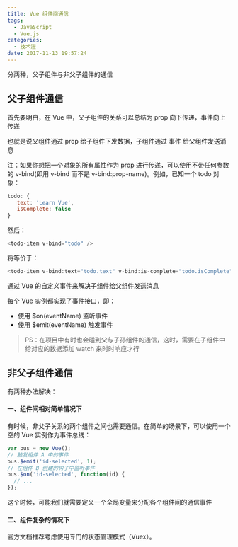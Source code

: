 ```yaml
---
title: Vue 组件间通信
tags:
  - JavaScript
  - Vue.js
categories:
  - 技术渣
date: 2017-11-13 19:57:24
---
```


分两种，父子组件与非父子组件的通信

## 父子组件通信

首先要明白，在 Vue 中，父子组件的关系可以总结为 prop 向下传递，事件向上传递

也就是说父组件通过 prop 给子组件下发数据，子组件通过 事件 给父组件发送消息

注：如果你想把一个对象的所有属性作为 prop 进行传递，可以使用不带任何参数的 v-bind(即用 v-bind 而不是 v-bind:prop-name)。例如，已知一个 todo 对象：

```javascript
todo: {
   text: 'Learn Vue',
   isComplete: false
}
```

然后：

```javascript
<todo-item v-bind="todo" />
```

将等价于：

```javascript
<todo-item v-bind:text="todo.text" v-bind:is-complete="todo.isComplete" />
```

通过 Vue 的自定义事件来解决子组件给父组件发送消息

每个 Vue 实例都实现了事件接口，即：

- 使用 $on(eventName) 监听事件
- 使用 $emit(eventName) 触发事件

> PS：在项目中有时也会碰到父与子孙组件的通信，这时，需要在子组件中给对应的数据添加 watch 来时时响应才行

## 非父子组件通信

有两种办法解决：

#### 一、组件间相对简单情况下

有时候，非父子关系的两个组件之间也需要通信。在简单的场景下，可以使用一个空的 Vue 实例作为事件总线：

```javascript
var bus = new Vue();
// 触发组件 A 中的事件
bus.$emit('id-selected', 1);
// 在组件 B 创建的钩子中监听事件
bus.$on('id-selected', function(id) {
  // ...
});
```

这个时候，可能我们就需要定义一个全局变量来分配各个组件间的通信事件

#### 二、组件复杂的情况下

官方文档推荐考虑使用专门的状态管理模式（Vuex）。
